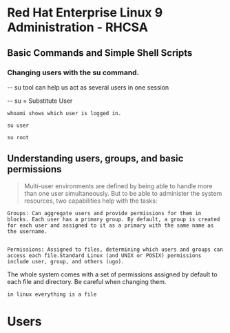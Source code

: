 
# Red Hat Enterprise Linux 9 Administration - RHCSA


## Basic Commands and Simple Shell Scripts


### Changing users with the su command.

-- su tool can help us act as several users in one session

-- su = Substitute User

    whoami shows which user is logged in.

    su user

    su root

## Understanding users, groups, and basic permissions


> Multi-user environments are defined by being able to handle more than one user simultaneously. But to be able to administer the system resources, two capabilities help with the tasks:


    Groups: Can aggregate users and provide permissions for them in blocks. Each user has a primary group. By default, a group is created for each user and assigned to it as a primary with the same name as the username.
    

    Permissions: Assigned to files, determining which users and groups can access each file.Standard Linux (and UNIX or POSIX) permissions include user, group, and others (ugo).

The whole system comes with a set of permissions assigned by default to each file and directory. Be careful when changing them.


    in linux everything is a file

# Users
